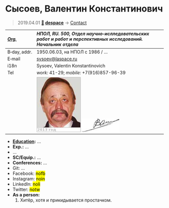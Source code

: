 # Сысоев, Валентин Константинович
> 2019.04.01 **[🚀](../index/index.md) [despace](index.md)** → [Contact](contact.md)

|*[Org.](contact.md)*|*НПОЛ, RU. 500, Отдел научно‑ислледовательских работ и работ и перспективных исследований. Начальник отдела*|
|:--|:--|
|B‑day, addr.| 1950.06.03, на НПОЛ с 1986 / … |
|E‑mail| <sysoev@laspace.ru> |
|i18n| Sysoev, Valentin Konstantinovich |
|Tel| *work:* 41-29; *mobile:* +7(916)857-96-39 |
|| [![](f/contact/s/sysoev_001_photo_thumb.jpg)](f/contact/s/sysoev_001_photo.jpg) [![](f/contact/s/sysoev_001_sign_thumb.jpg)](f/contact/s/sysoev_001_sign.png) |

   - **[Education](edu.md):** …
   - **Exp.:** …
   - …
   - **SC/Equip.:** …
   - **Conferences:** …
   - Git: …
   - Facebook: <mark>nofb</mark>
   - Instagram: <mark>noin</mark>
   - LinkedIn: <mark>noli</mark>
   - Twitter: <mark>notw</mark>
   - **As a person:**
      1. Хитёр, хотя и прикидывается простачком.
